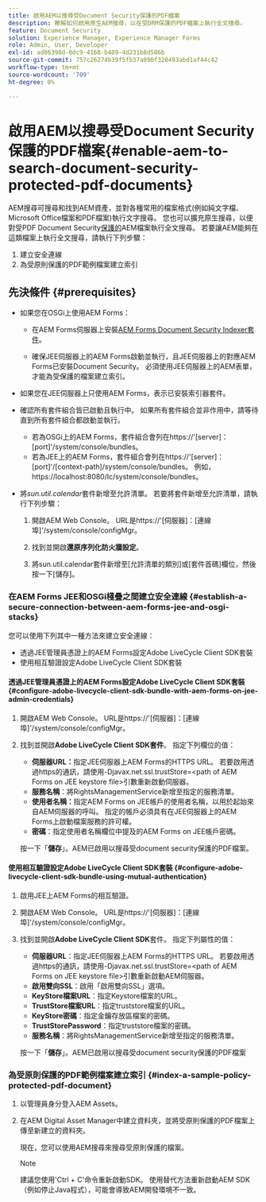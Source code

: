 ```yaml
---
title: 啟用AEM以搜尋受Document Security保護的PDF檔案
description: 瞭解如何啟用原生AEM搜尋，以在受DRM保護的PDF檔案上執行全文搜尋。
feature: Document Security
solution: Experience Manager, Experience Manager Forms
role: Admin, User, Developer
exl-id: ad86398d-0dc9-4168-b409-4d231b8d586b
source-git-commit: 757c26274b39f5fb37a090f320493abd1af44c42
workflow-type: tm+mt
source-wordcount: '709'
ht-degree: 0%

---
```


# 啟用AEM以搜尋受Document Security保護的PDF檔案{#enable-aem-to-search-document-security-protected-pdf-documents}

AEM搜尋可搜尋和找到AEM資產，並對各種常用的檔案格式(例如純文字檔、Microsoft Office檔案和PDF檔案)執行文字搜尋。 您也可以擴充原生搜尋，以便對受PDF Document Security[保護的](../../forms/using/admin-help/document-security.md)AEM檔案執行全文搜尋。 若要讓AEM能夠在這類檔案上執行全文搜尋，請執行下列步驟：

1. 建立安全連線
1. 為受原則保護的PDF範例檔案建立索引

## 先決條件 {#prerequisites}

* 如果您在OSGi上使用AEM Forms：

   * 在AEM Forms伺服器上安裝[AEM Forms Document Security Indexer套件](https://helpx.adobe.com/aem-forms/kb/aem-forms-releases.html)。

   * 確保JEE伺服器上的AEM Forms啟動並執行，且JEE伺服器上的對應AEM Forms已安裝Document Security。 必須使用JEE伺服器上的AEM表單，才能為受保護的檔案建立索引。

* 如果您在JEE伺服器上只使用AEM Forms，表示已安裝索引器套件。
* 確認所有套件組合皆已啟動且執行中。 如果所有套件組合並非作用中，請等待直到所有套件組合都啟動並執行。

   * 若為OSGi上的AEM Forms，套件組合會列在https://&#39;[server]：[port]&#39;/system/console/bundles。
   * 若為JEE上的AEM Forms，套件組合會列在https://&#39;[server]：[port]&#39;/[context-path]/system/console/bundles。 例如， https://localhost:8080/lc/system/console/bundles。

* 將&#x200B;*sun.util.calendar*&#x200B;套件新增至允許清單。 若要將套件新增至允許清單，請執行下列步驟：

   1. 開啟AEM Web Console。 URL是https://&#39;[伺服器]：[連線埠]&#39;/system/console/configMgr。
   1. 找到並開啟&#x200B;**還原序列化防火牆設定**。

   1. 將sun.util.calendar套件新增至[允許清單的類別]或[套件首碼]欄位，然後按一下[儲存]。**&#x200B;**

### 在AEM Forms JEE和OSGi棧疊之間建立安全連線 {#establish-a-secure-connection-between-aem-forms-jee-and-osgi-stacks}

您可以使用下列其中一種方法來建立安全連線：

* 透過JEE管理員憑證上的AEM Forms設定Adobe LiveCycle Client SDK套裝
* 使用相互驗證設定Adobe LiveCycle Client SDK套裝

#### 透過JEE管理員憑證上的AEM Forms設定Adobe LiveCycle Client SDK套裝 {#configure-adobe-livecycle-client-sdk-bundle-with-aem-forms-on-jee-admin-credentials}

1. 開啟AEM Web Console。 URL是https://&#39;[伺服器]：[連線埠]&#39;/system/console/configMgr。
1. 找到並開啟&#x200B;**Adobe LiveCycle Client SDK套件**。 指定下列欄位的值：

   * **伺服器URL：**&#x200B;指定JEE伺服器上AEM Forms的HTTPS URL。 若要啟用透過https的通訊，請使用-Djavax.net.ssl.trustStore=&lt;path of AEM Forms on JEE keystore file>引數重新啟動伺服器。
   * **服務名稱**：將RightsManagementService新增至指定的服務清單。
   * **使用者名稱：**&#x200B;指定AEM Forms on JEE帳戶的使用者名稱，以用於起始來自AEM伺服器的呼叫。 指定的帳戶必須具有在JEE伺服器上的AEM Forms上啟動檔案服務的許可權。
   * **密碼**：指定使用者名稱欄位中提及的AEM Forms on JEE帳戶密碼。

   按一下「**儲存**」。AEM已啟用以搜尋受document security保護的PDF檔案。

#### 使用相互驗證設定Adobe LiveCycle Client SDK套裝 {#configure-adobe-livecycle-client-sdk-bundle-using-mutual-authentication}

1. 啟用JEE上AEM Forms的相互驗證。
1. 開啟AEM Web Console。 URL是https://&#39;[伺服器]：[連線埠]&#39;/system/console/configMgr。
1. 找到並開啟&#x200B;**Adobe LiveCycle Client SDK**&#x200B;套件。 指定下列屬性的值：

   * **伺服器URL**：指定JEE伺服器上AEM Forms的HTTPS URL。 若要啟用透過https的通訊，請使用-Djavax.net.ssl.trustStore=&lt;path of AEM Forms on JEE keystore file>引數重新啟動AEM伺服器。
   * **啟用雙向SSL**：啟用「啟用雙向SSL」選項。
   * **KeyStore檔案URL**：指定Keystore檔案的URL。
   * **TrustStore檔案URL**：指定truststore檔案的URL。
   * **KeyStore密碼**：指定金鑰存放區檔案的密碼。
   * **TrustStorePassword**：指定truststore檔案的密碼。
   * **服務名稱**：將RightsManagementService新增至指定的服務清單。

   按一下「**儲存**」。AEM已啟用以搜尋受document security保護的PDF檔案

### 為受原則保護的PDF範例檔案建立索引 {#index-a-sample-policy-protected-pdf-document}

1. 以管理員身分登入AEM Assets。
1. 在AEM Digital Asset Manager中建立資料夾，並將受原則保護的PDF檔案上傳至新建立的資料夾。

   現在，您可以使用AEM搜尋來搜尋受原則保護的檔案。

   >[!NOTE]
   >
   > 建議您使用&#39;Ctrl + C&#39;命令重新啟動SDK。 使用替代方法重新啟動AEM SDK （例如停止Java程式），可能會導致AEM開發環境不一致。
